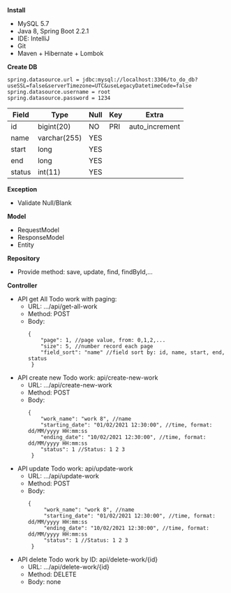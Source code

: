 **Install**
- MySQL 5.7
- Java 8, Spring Boot 2.2.1
- IDE: IntelliJ
- Git
- Maven + Hibernate + Lombok

**Create DB**
```
spring.datasource.url = jdbc:mysql://localhost:3306/to_do_db?useSSL=false&serverTimezone=UTC&useLegacyDatetimeCode=false
spring.datasource.username = root
spring.datasource.password = 1234
```
| Field  |  Type | Null  | Key  | Extra  |
|---|---|---|---|---|
|  id |  bigint(20) | NO  |  PRI |  auto_increment |
|  name |  varchar(255) | YES  |   |   |
|  start | long  | YES  |   |   |
|  end |  long |  YES |   |   |
|  status |  int(11) |  YES |   |   |

**Exception**
- Validate Null/Blank

**Model**
- RequestModel
- ResponseModel
- Entity

**Repository**
- Provide method: save, update, find, findById,...

**Controller**
- API get All Todo work with paging: 
    - URL: .../api/get-all-work
    - Method: POST
    - Body: 
      ```
      {
          "page": 1, //page value, from: 0,1,2,...
          "size": 5, //number record each page
          "field_sort": "name" //field sort by: id, name, start, end, status
       }
      ```
- API create new Todo work: api/create-new-work
    - URL: .../api/create-new-work
    - Method: POST
    - Body: 
      ```
      {
          "work_name": "work 8", //name
          "starting_date": "01/02/2021 12:30:00", //time, format: dd/MM/yyyy HH:mm:ss
          "ending_date": "10/02/2021 12:30:00", //time, format: dd/MM/yyyy HH:mm:ss
          "status": 1 //Status: 1 2 3
       }
      ```
- API update Todo work: api/update-work
    - URL: .../api/update-work
    - Method: POST
    - Body: 
      ```
      {
           "work_name": "work 8", //name
           "starting_date": "01/02/2021 12:30:00", //time, format: dd/MM/yyyy HH:mm:ss
           "ending_date": "10/02/2021 12:30:00", //time, format: dd/MM/yyyy HH:mm:ss
           "status": 1 //Status: 1 2 3
       }
      ```
- API delete Todo work by ID: api/delete-work/{id}
    - URL: .../api/delete-work/{id}
    - Method: DELETE
    - Body: none

